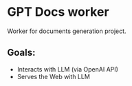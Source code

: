 # GPT Docs worker
Worker for documents generation project.

## Goals:
- Interacts with LLM (via OpenAI API)
- Serves the Web with LLM
